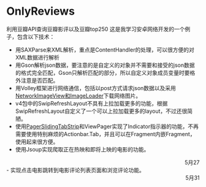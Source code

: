 # OnlyReviews
利用豆瓣API查询豆瓣影评以及豆瓣top250
这是我学习安卓网络开发的一个例子，包含以下技术：
- 用SAXParse来XML解析，重点是ContentHandler的处理，可以很方便的对XML数据进行解析
- 用Gson解析json数据，要注意的是自定义的对象并不需要和接受的json数据的格式完全匹配，Gson只解析匹配的部分，所以自定义对象成员变量时要格外注意是否匹配。
- 用Volley框架进行网络通信，包括以post方式请求json数据以及采用[NetworkImageView和ImageLoader](http://www.androidhive.info/2014/07/android-custom-listview-with-image-and-text-using-volley/)下载网络图片。
- v4包中的SwipRefreshLayout不具有上拉加载更多的功能，根据SwipRefreshLayout自定义了一个可以上拉加载更多的layout，不过还很简陋。
- 使用[PagerSlidingTabStrip](https://github.com/astuetz/PagerSlidingTabStrip)和ViewPager实现了Indicator指示器的功能，不再需要使用特别麻烦的Actionbar.Tab，并且可以在Fragment内嵌Fragment，使用起来很方便。
- 使用Jsoup实现爬取正在热映和即将上映的电影的功能。
<div align="right">5月27</div>
- 实现点击电影跳转到电影评论列表页面和浏览评论功能。
<div align="right">5月31</div>
